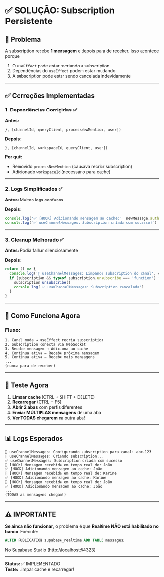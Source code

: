 # ✅ SOLUÇÃO: Subscription Persistente

## 🎯 Problema

A subscription recebe **1 mensagem** e depois para de receber. Isso acontece porque:

1. O `useEffect` pode estar recriando a subscription
2. Dependências do `useEffect` podem estar mudando
3. A subscription pode estar sendo cancelada indevidamente

---

## ✅ Correções Implementadas

### **1. Dependências Corrigidas** ✅

**Antes:**
```typescript
}, [channelId, queryClient, processNewMention, user])
```

**Depois:**
```typescript
}, [channelId, workspaceId, queryClient, user])
```

**Por quê:**
- Removido `processNewMention` (causava recriar subscription)
- Adicionado `workspaceId` (necessário para cache)

---

### **2. Logs Simplificados** ✅

**Antes:** Muitos logs confusos

**Depois:**
```typescript
console.log('✅ [HOOK] Adicionando mensagem ao cache:', newMessage.author.displayName)
console.log('✅ useChannelMessages: Subscription criada com sucesso!')
```

---

### **3. Cleanup Melhorado** ✅

**Antes:** Podia falhar silenciosamente

**Depois:**
```typescript
return () => {
  console.log('🧹 useChannelMessages: Limpando subscription do canal', channelId)
  if (subscription && typeof subscription.unsubscribe === 'function') {
    subscription.unsubscribe()
    console.log('✅ useChannelMessages: Subscription cancelada')
  }
}
```

---

## 🎯 Como Funciona Agora

### **Fluxo:**
```
1. Canal muda → useEffect recria subscription
2. Subscription conecta via WebSocket
3. Recebe mensagem → Adiciona ao cache
4. Continua ativa → Recebe próxima mensagem
5. Continua ativa → Recebe mais mensagens
...
(nunca para de receber)
```

---

## 🧪 Teste Agora

1. **Limpar cache** (CTRL + SHIFT + DELETE)
2. **Recarregar** (CTRL + F5)
3. **Abrir 2 abas** com perfis diferentes
4. **Enviar MÚLTIPLAS mensagens** de uma aba
5. **Ver TODAS chegarem** na outra aba!

---

## 📊 Logs Esperados

```
🔔 useChannelMessages: Configurando subscription para canal: abc-123
🔔 useChannelMessages: Criando subscription...
✅ useChannelMessages: Subscription criada com sucesso!
📨 [HOOK] Mensagem recebida em tempo real de: João
✅ [HOOK] Adicionando mensagem ao cache: João
📨 [HOOK] Mensagem recebida em tempo real de: Karine
✅ [HOOK] Adicionando mensagem ao cache: Karine
📨 [HOOK] Mensagem recebida em tempo real de: João
✅ [HOOK] Adicionando mensagem ao cache: João
...
(TODAS as mensagens chegam!)
```

---

## ⚠️ IMPORTANTE

**Se ainda não funcionar,** o problema é que **Realtime NÃO está habilitado no banco**. Execute:

```sql
ALTER PUBLICATION supabase_realtime ADD TABLE messages;
```

No Supabase Studio (http://localhost:54323)

---

**Status:** ✅ IMPLEMENTADO  
**Teste:** Limpar cache e recarregar!

